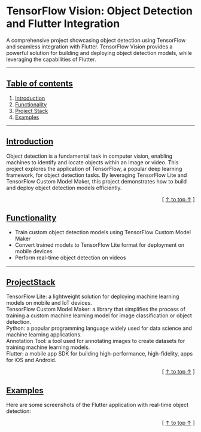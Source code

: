 # TensorFlow Vision: Object Detection and Flutter Integration
A comprehensive project showcasing object detection using TensorFlow and seamless integration with Flutter. TensorFlow Vision provides a powerful solution for building and deploying object detection models, while leveraging the capabilities of Flutter.


---


## [Table of contents](#table-of-contents)
1. [Introduction](#introduction)
2. [Functionality](#functionality)
3. [Project Stack](#projectstack)
4. [Examples](#examples)

---

## [Introduction](#introduction)
Object detection is a fundamental task in computer vision, enabling machines to identify and locate objects within an image or video. This project explores the application of TensorFlow, a popular deep learning framework, for object detection tasks. By leveraging TensorFlow Lite and TensorFlow Custom Model Maker, this project demonstrates how to build and deploy object detection models efficiently.


<div align="right">[ <a href="#table-of-contents">↑ to top ↑</a> ]</div>

## [Functionality](#functionality)
- Train custom object detection models using TensorFlow Custom Model Maker
- Convert trained models to TensorFlow Lite format for deployment on mobile devices
- Perform real-time object detection on videos


---

## [ProjectStack](#projectstack) 

TensorFlow Lite: a lightweight solution for deploying machine learning models on mobile and IoT devices.<br>
TensorFlow Custom Model Maker: a library that simplifies the process of training a custom machine learning model for image classification or object detection.<br>
Python: a popular programming language widely used for data science and machine learning applications.<br>
Annotation Tool: a tool used for annotating images to create datasets for training machine learning models.<br>
Flutter: a mobile app SDK for building high-performance, high-fidelity, apps for iOS and Android.<br>


<div align="right">[ <a href="#table-of-contents">↑ to top ↑</a> ]</div>



## [Examples](#examples)
Here are some screenshots of the Flutter application with real-time object detection:




<div align="right">[ <a href="#table-of-contents">↑ to top ↑</a> ]</div>
